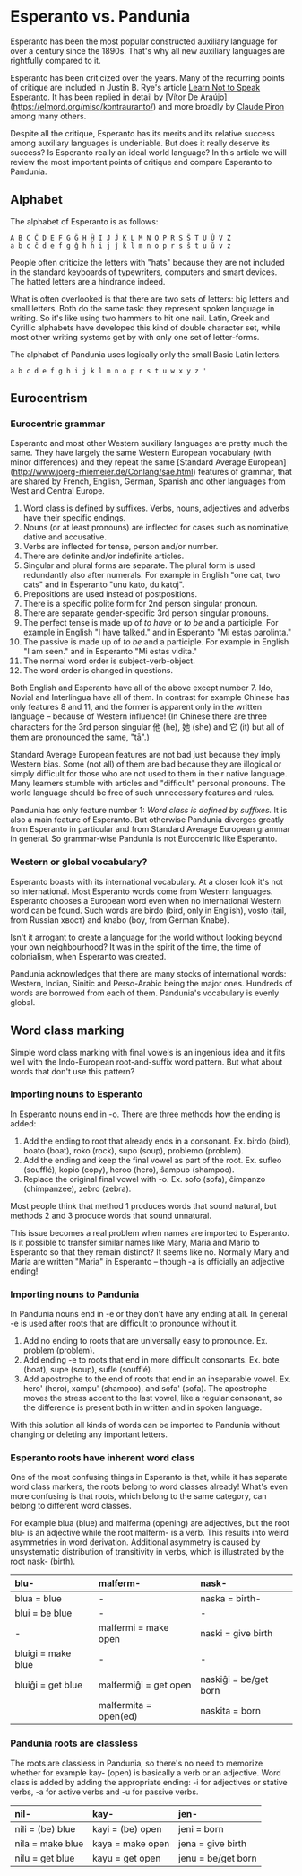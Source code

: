 # Esperanto vs. Pandunia

Esperanto has been the most popular constructed auxiliary language for
over a century since the 1890s. That's why all new auxiliary languages
are rightfully compared to it.


Esperanto has been criticized over the years. Many of the recurring
points of critique are included in Justin B. Rye's article
[Learn Not to Speak Esperanto](http://jbr.me.uk/ranto/index.html).
It has been replied in detail by [Vítor De Araújo]
(https://elmord.org/misc/kontrauranto/) and more broadly by
[Claude Piron](http://claudepiron.free.fr/articlesenanglais/why.htm)
among many others.

Despite all the critique, Esperanto has its merits and its relative
success among auxiliary languages is undeniable. But does it really
deserve its success? Is Esperanto really an ideal world language?
In this article we will review the most important points of critique
and compare Esperanto to Pandunia.



## Alphabet

The alphabet of Esperanto is as follows:

    A B C Ĉ D E F G Ĝ H Ĥ I J Ĵ K L M N O P R S Ŝ T U Ŭ V Z
    a b c ĉ d e f g ĝ h ĥ i j ĵ k l m n o p r s ŝ t u ŭ v z

People often criticize the letters with "hats" because they are not
included in the standard keyboards of typewriters, computers and smart
devices. The hatted letters are a hindrance indeed.

What is often overlooked is that there are two sets of letters: big
letters and small letters. Both do the same task: they represent spoken
language in writing. So it's like using two hammers to hit one nail.
Latin, Greek and Cyrillic alphabets have developed this kind of double
character set, while most other writing systems get by with only one
set of letter-forms.

The alphabet of Pandunia uses logically only the small Basic Latin letters.

    a b c d e f g h i j k l m n o p r s t u w x y z '



## Eurocentrism

### Eurocentric grammar

Esperanto and most other Western auxiliary languages are pretty much
the same. They have largely the same Western European vocabulary (with
minor differences) and they repeat the same [Standard Average European]
(http://www.joerg-rhiemeier.de/Conlang/sae.html) features of grammar,
that are shared by French, English, German, Spanish and other languages
from West and Central Europe.

1. Word class is defined by suffixes. Verbs, nouns, adjectives and 
   adverbs have their specific endings.
2. Nouns (or at least pronouns) are inflected for cases such as
   nominative, dative and accusative.
3. Verbs are inflected for tense, person and/or number.
4. There are definite and/or indefinite articles.
5. Singular and plural forms are separate. The plural form is used
   redundantly also after numerals. For example in English "one cat,
   two cats" and in Esperanto "unu kato, du katoj".
6. Prepositions are used instead of postpositions.
7. There is a specific polite form for 2nd person singular pronoun.
8. There are separate gender-specific 3rd person singular pronouns.
9. The perfect tense is made up of _to have_ or _to be_ and a participle.
   For example in English "I have talked." and in Esperanto "Mi estas
   parolinta."
10. The passive is made up of _to be_ and a participle. For example in
    English "I am seen." and in Esperanto "Mi estas vidita."
11. The normal word order is subject-verb-object. 
12. The word order is changed in questions.

Both English and Esperanto have all of the above except number 7. Ido,
Novial and Interlingua have all of them. In contrast for example Chinese
has only features 8 and 11, and the former is apparent only in the
written language – because of Western influence! (In Chinese there are
three characters for the 3rd person singular 他 (he), 她 (she) and 它 (it)
but all of them are pronounced the same, "tā".)

Standard Average European features are not bad just because they imply
Western bias. Some (not all) of them are bad because they are illogical
or simply difficult for those who are not used to them in their native
language. Many learners stumble with articles and "difficult" personal
pronouns. The world language should be free of such unnecessary features
and rules.

Pandunia has only feature number 1: _Word class is defined by suffixes._
It is also a main feature of Esperanto. But otherwise Pandunia diverges
greatly from Esperanto in particular and from Standard Average European
grammar in general. So grammar-wise Pandunia is not Eurocentric like
Esperanto.


### Western or global vocabulary?

Esperanto boasts with its international vocabulary. At a closer look
it's not so international. Most Esperanto words come from Western
languages. Esperanto chooses a European word even when no international
Western word can be found. Such words are birdo (bird, only in English),
vosto (tail, from Russian хвост) and knabo (boy, from German Knabe).

Isn't it arrogant to create a language for the world without looking
beyond your own neighbourhood? It was in the spirit of the time, the
time of colonialism, when Esperanto was created.

Pandunia acknowledges that there are many stocks of international words:
Western, Indian, Sinitic and Perso-Arabic being the major ones. Hundreds
of words are borrowed from each of them. Pandunia's vocabulary is evenly
global.



## Word class marking

Simple word class marking with final vowels is an ingenious idea and
it fits well with the Indo-European root-and-suffix word pattern. But
what about words that don't use this pattern?

### Importing nouns to Esperanto

In Esperanto nouns end in -o. There are three methods how the ending
is added:

1. Add the ending to root that already ends in a consonant. Ex. birdo
   (bird), boato (boat), roko (rock), supo (soup), problemo (problem).
2. Add the ending and keep the final vowel as part of the root. Ex.
   sufleo (soufflé), kopio (copy), heroo (hero), ŝampuo (shampoo).
3. Replace the original final vowel with -o. Ex. sofo (sofa), ĉimpanzo
   (chimpanzee), zebro (zebra).

Most people think that method 1 produces words that sound natural, but
methods 2 and 3 produce words that sound unnatural.

This issue becomes a real problem when names are imported to Esperanto.
Is it possible to transfer similar names like Mary, Maria and Mario to
Esperanto so that they remain distinct? It seems like no. Normally Mary
and Maria are written "Maria" in Esperanto – though -a is officially an
adjective ending!

### Importing nouns to Pandunia

In Pandunia nouns end in -e or they don't have any ending at all. In
general -e is used after roots that are difficult to pronounce without
it.

1. Add no ending to roots that are universally easy to pronounce.
   Ex. problem (problem).
2. Add ending -e to roots that end in more difficult consonants.
   Ex. bote (boat), supe (soup), sufle (soufflé).
3. Add apostrophe to the end of roots that end in an inseparable 
   vowel. Ex. hero' (hero), xampu' (shampoo), and sofa' (sofa).
   The apostrophe moves the stress accent to the last vowel, like a
   regular consonant, so the difference is present both in written
   and in spoken language.

With this solution all kinds of words can be imported to Pandunia
without changing or deleting any important letters.


### Esperanto roots have inherent word class

One of the most confusing things in Esperanto is that, while it has
separate word class markers, the roots belong to word classes already!
What's even more confusing is that roots, which belong to the same
category, can belong to different word classes. 

For example blua (blue) and malferma (opening) are adjectives, but
the root blu- is an adjective while the root malferm- is a verb. This
results into weird asymmetries in word derivation. Additional 
asymmetry is caused by unsystematic distribution of transitivity in
verbs, which is illustrated by the root nask- (birth).

| blu-               | malferm-              | nask-                 |
|:-------------------|:----------------------|:----------------------|
| blua = blue        | -                     | naska = birth-        |
| blui = be blue     | -                     | -                     |
| -                  | malfermi = make open  | naski = give birth    |
| bluigi = make blue | -                     | -                     |
| bluiĝi = get blue  | malfermiĝi = get open | naskiĝi = be/get born |
|                    | malfermita = open(ed) | naskita = born        |


### Pandunia roots are classless

The roots are classless in Pandunia, so there's no need to memorize
whether for example kay- (open) is basically a verb or an adjective.
Word class is added by adding the appropriate ending: -i for adjectives
or stative verbs, -a for active verbs and -u for passive verbs.

| nil-               | kay-              | jen-               |
|:-------------------|:------------------|:-------------------|
| nili = (be) blue   | kayi = (be) open  | jeni = born        |
| nila = make blue   | kaya = make open  | jena = give birth  |
| nilu = get blue    | kayu = get open   | jenu = be/get born |



